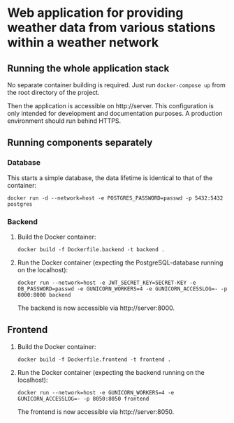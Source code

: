 # Web application for providing weather data from various stations within a weather network

## Running the whole application stack

No separate container building is required. Just run `docker-compose up` from the root directory of the project.

Then the application is accessible on http://server. This configuration is only intended for development and 
documentation purposes. A production environment should run behind HTTPS.


## Running components separately

### Database

This starts a simple database, the data lifetime is identical to that of the container:

`docker run -d --network=host -e POSTGRES_PASSWORD=passwd -p 5432:5432 postgres`


### Backend

1. Build the Docker container:

    `docker build -f Dockerfile.backend -t backend .`
    
2. Run the Docker container (expecting the PostgreSQL-database running on the localhost):

    `docker run --network=host -e JWT_SECRET_KEY=SECRET-KEY -e DB_PASSWORD=passwd -e GUNICORN_WORKERS=4 -e GUNICORN_ACCESSLOG=- -p 8000:8000 backend`

    The backend is now accessible via http://server:8000.
    

## Frontend

1. Build the Docker container:

    `docker build -f Dockerfile.frontend -t frontend .`

2. Run the Docker container (expecting the backend running on the localhost):

    `docker run --network=host -e GUNICORN_WORKERS=4 -e GUNICORN_ACCESSLOG=- -p 8050:8050 frontend`

    The frontend is now accessible via http://server:8050.

